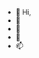 - 👋 Hi,
- 👀 
- 🌱
- 💞️ 
- 📫 

<!---
jwinkler1967/jwinkler1967 is a ✨ special ✨ repository because its `README.md` (this file) appears on your GitHub profile.
You can click the Preview link to take a look at your changes.
--->
